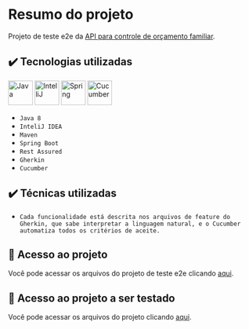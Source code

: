 # Resumo do projeto
Projeto de teste e2e da [API para controle de orçamento familiar](https://github.com/gbarcelos/financas-api).

## ✔️ Tecnologias utilizadas

<img alt="Java" src="https://cdn.jsdelivr.net/gh/devicons/devicon/icons/java/java-original-wordmark.svg" width="50" height="50"/> <img alt="IntelliJ" src="https://cdn.jsdelivr.net/gh/devicons/devicon/icons/intellij/intellij-original.svg" width="50" height="50"/> <img alt="Spring" src="https://cdn.jsdelivr.net/gh/devicons/devicon/icons/spring/spring-original-wordmark.svg"  width="50" height="50"/> <img  alt="Cucumber" src="https://cdn.jsdelivr.net/gh/devicons/devicon/icons/cucumber/cucumber-plain.svg"  width="50" height="50"/>

- ``Java 8``
- ``InteliJ IDEA``
- ``Maven``
- ``Spring Boot``
- ``Rest Assured``
- ``Gherkin``
- ``Cucumber``

## ✔️ Técnicas utilizadas

- ``Cada funcionalidade está descrita nos arquivos de feature do Gherkin, que sabe interpretar a linguagem natural, e o Cucumber automatiza todos os critérios de aceite.``

## 📁 Acesso ao projeto
Você pode acessar os arquivos do projeto de teste e2e clicando [aqui](https://github.com/gbarcelos/financas-api-e2e).

## 📁 Acesso ao projeto a ser testado
Você pode acessar os arquivos do projeto clicando [aqui](https://github.com/gbarcelos/financas-api/tree/main/src/main/java/br/com/oak/financas/api).
